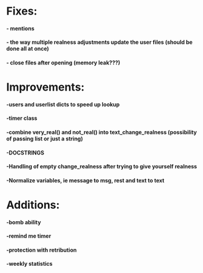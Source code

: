 # Fixes:
#### - mentions
#### - the way multiple realness adjustments update the user files (should be done all at once)
#### - close files after opening (memory leak???)


# Improvements:
#### -users and userlist dicts to speed up lookup
#### -timer class
#### -combine very_real() and not_real() into text_change_realness (possibility of passing list or just a string)
#### -DOCSTRINGS
#### -Handling of empty change_realness after trying to give yourself realness
#### -Normalize variables, ie message to msg, rest and text to text


# Additions:
#### -bomb ability
#### -remind me timer
#### -protection with retribution
#### -weekly statistics
